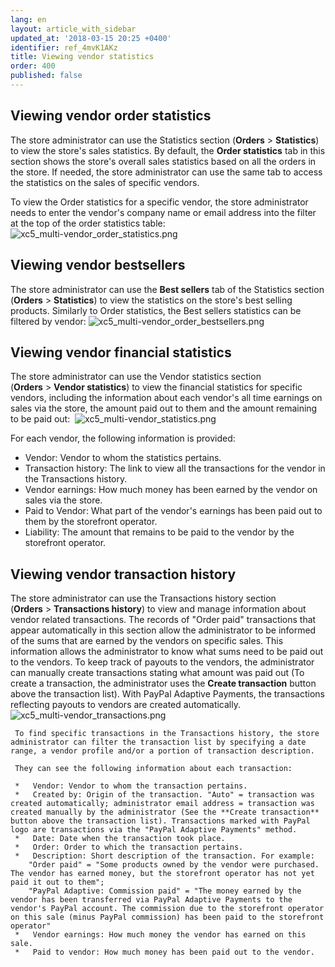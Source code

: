```yaml
---
lang: en
layout: article_with_sidebar
updated_at: '2018-03-15 20:25 +0400'
identifier: ref_4mvK1AKz
title: Viewing vendor statistics
order: 400
published: false
---
```

## Viewing vendor order statistics
The store administrator can use the Statistics section (**Orders** > **Statistics**) to view the store's sales statistics. By default, the **Order statistics** tab in this section shows the store's overall sales statistics based on all the orders in the store. If needed, the store administrator can use the same tab to access the statistics on the sales of specific vendors.

To view the Order statistics for a specific vendor, the store administrator needs to enter the vendor's company name or email address into the filter at the top of the order statistics table:
![xc5_multi-vendor_order_statistics.png]({{site.baseurl}}/attachments/ref_6kbIUy5R/xc5_multi-vendor_order_statistics.png)
   
   
## Viewing vendor bestsellers   
The store administrator can use the **Best sellers** tab of the Statistics section (**Orders** > **Statistics**) to view the statistics on the store's best selling products. Similarly to Order statistics, the Best sellers statistics can be filtered by vendor:
![xc5_multi-vendor_order_bestsellers.png]({{site.baseurl}}/attachments/ref_6kbIUy5R/xc5_multi-vendor_order_bestsellers.png)


## Viewing vendor financial statistics
The store administrator can use the Vendor statistics section (**Orders** > **Vendor statistics**) to view the financial statistics for specific vendors, including the information about each vendor's all time earnings on sales via the store, the amount paid out to them and the amount remaining to be paid out: 
![xc5_multi-vendor_statistics.png]({{site.baseurl}}/attachments/ref_6kbIUy5R/xc5_multi-vendor_statistics.png)
    
For each vendor, the following information is provided:
     
   *   Vendor: Vendor to whom the statistics pertains.
   *   Transaction history: The link to view all the transactions for the vendor in the Transactions history.
   *   Vendor earnings: How much money has been earned by the vendor on sales via the store.
   *   Paid to Vendor: What part of the vendor's earnings has been paid out to them by the storefront operator. 
   *   Liability: The amount that remains to be paid to the vendor by the storefront operator.

## Viewing vendor transaction history
The store administrator can use the Transactions history section (**Orders** > **Transactions history**) to view and manage information about vendor related transactions. The records of "Order paid" transactions that appear automatically in this section allow the administrator to be informed of the sums that are earned by the vendors on specific sales. This information allows the administrator to know what sums need to be paid out to the vendors. To keep track of payouts to the vendors, the administrator can manually create transactions stating what amount was paid out (To create a transaction, the administrator uses the **Create transaction** button above the transaction list). With PayPal Adaptive Payments, the transactions reflecting payouts to vendors are created automatically.
     ![xc5_multi-vendor_transactions.png]({{site.baseurl}}/attachments/ref_6kbIUy5R/xc5_multi-vendor_transactions.png)
    
     To find specific transactions in the Transactions history, the store administrator can filter the transaction list by specifying a date range, a vendor profile and/or a portion of transaction description.
    
     They can see the following information about each transaction:
    
     *   Vendor: Vendor to whom the transaction pertains.
     *   Created by: Origin of the transaction. "Auto" = transaction was created automatically; administrator email address = transaction was created manually by the administrator (See the **Create transaction** button above the transaction list). Transactions marked with PayPal logo are transactions via the "PayPal Adaptive Payments" method.
     *   Date: Date when the transaction took place.
     *   Order: Order to which the transaction pertains.
     *   Description: Short description of the transaction. For example:
        "Order paid" = "Some products owned by the vendor were purchased. The vendor has earned money, but the storefront operator has not yet paid it out to them"; 
        "PayPal Adaptive: Commission paid" = "The money earned by the vendor has been transferred via PayPal Adaptive Payments to the vendor's PayPal account. The commission due to the storefront operator on this sale (minus PayPal commission) has been paid to the storefront operator"
     *   Vendor earnings: How much money the vendor has earned on this sale.
     *   Paid to vendor: How much money has been paid out to the vendor.

